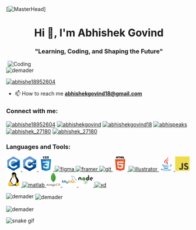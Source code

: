 [![MasterHead](https://cdn.videoplasty.com/animation/midnight-coding-late-night-session-lofi-animation-stock-animation-51917-1280x720.jpg)]

<h1 align="center">Hi 👋, I'm Abhishek Govind</h1>
<h3 align="center">"Learning, Coding, and Shaping the Future"</h3>
<img align ="right" alt = "Coding" width = "500" src="https://64.media.tumblr.com/d2b59d444dd1b200821279ae09641449/be7eabd93f3453b0-73/s640x960/943acafbe4db28bc91566ef8a050bab78d01376c.gif">


<p align="left"> <img src="https://komarev.com/ghpvc/?username=demader&label=Profile%20views&color=0e75b6&style=flat" alt="demader" /> </p>

<p align="left"> <a href="https://twitter.com/abhishe18952604" target="blank"><img src="https://img.shields.io/twitter/follow/abhishe18952604?logo=twitter&style=for-the-badge" alt="abhishe18952604" /></a> </p>

- 📫 How to reach me **abhishekgovind18@gmail.com**

<h3 align="left">Connect with me:</h3>
<p align="left">
<a href="https://twitter.com/abhishe18952604" target="blank"><img align="center" src="https://raw.githubusercontent.com/rahuldkjain/github-profile-readme-generator/master/src/images/icons/Social/twitter.svg" alt="abhishe18952604" height="30" width="40" /></a>
<a href="https://linkedin.com/in/abhishekgovind" target="blank"><img align="center" src="https://raw.githubusercontent.com/rahuldkjain/github-profile-readme-generator/master/src/images/icons/Social/linked-in-alt.svg" alt="abhishekgovind" height="30" width="40" /></a>
<a href="https://instagram.com/abhishekgovind18" target="blank"><img align="center" src="https://raw.githubusercontent.com/rahuldkjain/github-profile-readme-generator/master/src/images/icons/Social/instagram.svg" alt="abhishekgovind18" height="30" width="40" /></a>
<a href="https://www.youtube.com/c/abhispeaks" target="blank"><img align="center" src="https://raw.githubusercontent.com/rahuldkjain/github-profile-readme-generator/master/src/images/icons/Social/youtube.svg" alt="abhispeaks" height="30" width="40" /></a>
<a href="https://www.codechef.com/users/abhishek_27180" target="blank"><img align="center" src="https://cdn.jsdelivr.net/npm/simple-icons@3.1.0/icons/codechef.svg" alt="abhishek_27180" height="30" width="40" /></a>
<a href="https://www.leetcode.com/abhishek_27180" target="blank"><img align="center" src="https://raw.githubusercontent.com/rahuldkjain/github-profile-readme-generator/master/src/images/icons/Social/leet-code.svg" alt="abhishek_27180" height="30" width="40" /></a>
</p>

<h3 align="left">Languages and Tools:</h3>
<p align="left"> <a href="https://www.cprogramming.com/" target="_blank" rel="noreferrer"> <img src="https://raw.githubusercontent.com/devicons/devicon/master/icons/c/c-original.svg" alt="c" width="40" height="40"/> </a> <a href="https://www.w3schools.com/cpp/" target="_blank" rel="noreferrer"> <img src="https://raw.githubusercontent.com/devicons/devicon/master/icons/cplusplus/cplusplus-original.svg" alt="cplusplus" width="40" height="40"/> </a> <a href="https://www.w3schools.com/css/" target="_blank" rel="noreferrer"> <img src="https://raw.githubusercontent.com/devicons/devicon/master/icons/css3/css3-original-wordmark.svg" alt="css3" width="40" height="40"/> </a> <a href="https://www.figma.com/" target="_blank" rel="noreferrer"> <img src="https://www.vectorlogo.zone/logos/figma/figma-icon.svg" alt="figma" width="40" height="40"/> </a> <a href="https://www.framer.com/" target="_blank" rel="noreferrer"> <img src="https://www.vectorlogo.zone/logos/framer/framer-icon.svg" alt="framer" width="40" height="40"/> </a> <a href="https://git-scm.com/" target="_blank" rel="noreferrer"> <img src="https://www.vectorlogo.zone/logos/git-scm/git-scm-icon.svg" alt="git" width="40" height="40"/> </a> <a href="https://www.w3.org/html/" target="_blank" rel="noreferrer"> <img src="https://raw.githubusercontent.com/devicons/devicon/master/icons/html5/html5-original-wordmark.svg" alt="html5" width="40" height="40"/> </a> <a href="https://www.adobe.com/in/products/illustrator.html" target="_blank" rel="noreferrer"> <img src="https://www.vectorlogo.zone/logos/adobe_illustrator/adobe_illustrator-icon.svg" alt="illustrator" width="40" height="40"/> </a> <a href="https://www.java.com" target="_blank" rel="noreferrer"> <img src="https://raw.githubusercontent.com/devicons/devicon/master/icons/java/java-original.svg" alt="java" width="40" height="40"/> </a> <a href="https://developer.mozilla.org/en-US/docs/Web/JavaScript" target="_blank" rel="noreferrer"> <img src="https://raw.githubusercontent.com/devicons/devicon/master/icons/javascript/javascript-original.svg" alt="javascript" width="40" height="40"/> </a> <a href="https://www.linux.org/" target="_blank" rel="noreferrer"> <img src="https://raw.githubusercontent.com/devicons/devicon/master/icons/linux/linux-original.svg" alt="linux" width="40" height="40"/> </a> <a href="https://www.mathworks.com/" target="_blank" rel="noreferrer"> <img src="https://upload.wikimedia.org/wikipedia/commons/2/21/Matlab_Logo.png" alt="matlab" width="40" height="40"/> </a> <a href="https://www.mongodb.com/" target="_blank" rel="noreferrer"> <img src="https://raw.githubusercontent.com/devicons/devicon/master/icons/mongodb/mongodb-original-wordmark.svg" alt="mongodb" width="40" height="40"/> </a> <a href="https://www.mysql.com/" target="_blank" rel="noreferrer"> <img src="https://raw.githubusercontent.com/devicons/devicon/master/icons/mysql/mysql-original-wordmark.svg" alt="mysql" width="40" height="40"/> </a> <a href="https://nodejs.org" target="_blank" rel="noreferrer"> <img src="https://raw.githubusercontent.com/devicons/devicon/master/icons/nodejs/nodejs-original-wordmark.svg" alt="nodejs" width="40" height="40"/> </a> <a href="https://www.adobe.com/products/xd.html" target="_blank" rel="noreferrer"> <img src="https://cdn.worldvectorlogo.com/logos/adobe-xd.svg" alt="xd" width="40" height="40"/> </a> </p>

<p><img align="left" src="https://github-readme-stats.vercel.app/api/top-langs?username=demader&show_icons=true&locale=en&layout=compact" alt="demader" /></p>

<p>&nbsp;<img align="center" src="https://github-readme-stats.vercel.app/api?username=demader&show_icons=true&locale=en" alt="demader" /></p>

<p><img align="center" src="https://github-readme-streak-stats.herokuapp.com/?user=demader&" alt="demader" /></p>

![snake gif](https://github.com/demader/demader/blob/output/github-contribution-grid-snake.gif)
